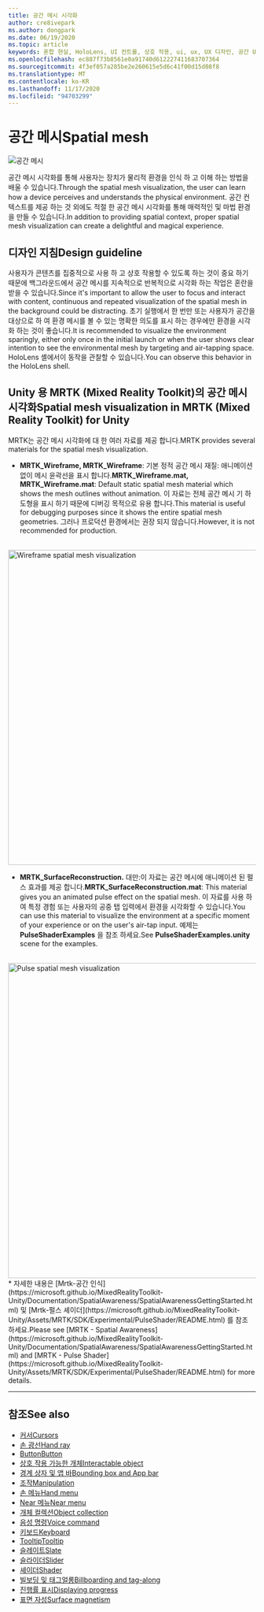 ```yaml
---
title: 공간 메시 시각화
author: cre8ivepark
ms.author: dongpark
ms.date: 06/19/2020
ms.topic: article
keywords: 혼합 현실, HoloLens, UI 컨트롤, 상호 작용, ui, ux, UX 디자인, 공간 UI, 공간 상호 작용, 3D UI, 3D UX, 혼합 현실 헤드셋, windows mixed reality 헤드셋, 가상 현실 헤드셋, HoloLens, MRTK, Mixed Reality Toolkit
ms.openlocfilehash: ec887f73b8561e0a91740d612227411683707364
ms.sourcegitcommit: 4f3ef057a285be2e260615e5d6c41f00d15d08f8
ms.translationtype: MT
ms.contentlocale: ko-KR
ms.lasthandoff: 11/17/2020
ms.locfileid: "94703299"
---
```

# <a name="spatial-mesh"></a><span data-ttu-id="7924b-103">공간 메시</span><span class="sxs-lookup"><span data-stu-id="7924b-103">Spatial mesh</span></span>

![공간 메시](images/MRTK_PulseShader_SpatialMesh.gif)

<span data-ttu-id="7924b-105">공간 메시 시각화를 통해 사용자는 장치가 물리적 환경을 인식 하 고 이해 하는 방법을 배울 수 있습니다.</span><span class="sxs-lookup"><span data-stu-id="7924b-105">Through the spatial mesh visualization, the user can learn how a device perceives and understands the physical environment.</span></span> <span data-ttu-id="7924b-106">공간 컨텍스트를 제공 하는 것 외에도 적절 한 공간 메시 시각화를 통해 매력적인 및 마법 환경을 만들 수 있습니다.</span><span class="sxs-lookup"><span data-stu-id="7924b-106">In addition to providing spatial context, proper spatial mesh visualization can create a delightful and magical experience.</span></span>  

## <a name="design-guideline"></a><span data-ttu-id="7924b-107">디자인 지침</span><span class="sxs-lookup"><span data-stu-id="7924b-107">Design guideline</span></span>
<span data-ttu-id="7924b-108">사용자가 콘텐츠를 집중적으로 사용 하 고 상호 작용할 수 있도록 하는 것이 중요 하기 때문에 백그라운드에서 공간 메시를 지속적으로 반복적으로 시각화 하는 작업은 혼란을 받을 수 있습니다.</span><span class="sxs-lookup"><span data-stu-id="7924b-108">Since it's important to allow the user to focus and interact with content, continuous and repeated visualization of the spatial mesh in the background could be distracting.</span></span> <span data-ttu-id="7924b-109">초기 실행에서 한 번만 또는 사용자가 공간을 대상으로 하 여 환경 메시를 볼 수 있는 명확한 의도를 표시 하는 경우에만 환경을 시각화 하는 것이 좋습니다.</span><span class="sxs-lookup"><span data-stu-id="7924b-109">It is recommended to visualize the environment sparingly, either only once in the initial launch or when the user shows clear intention to see the environmental mesh by targeting and air-tapping space.</span></span> <span data-ttu-id="7924b-110">HoloLens 셸에서이 동작을 관찰할 수 있습니다.</span><span class="sxs-lookup"><span data-stu-id="7924b-110">You can observe this behavior in the HoloLens shell.</span></span>
<br>


## <a name="spatial-mesh-visualization-in-mrtk-mixed-reality-toolkit-for-unity"></a><span data-ttu-id="7924b-111">Unity 용 MRTK (Mixed Reality Toolkit)의 공간 메시 시각화</span><span class="sxs-lookup"><span data-stu-id="7924b-111">Spatial mesh visualization in MRTK (Mixed Reality Toolkit) for Unity</span></span>
<span data-ttu-id="7924b-112">MRTK는 공간 메시 시각화에 대 한 여러 자료를 제공 합니다.</span><span class="sxs-lookup"><span data-stu-id="7924b-112">MRTK provides several materials for the spatial mesh visualization.</span></span>

- <span data-ttu-id="7924b-113">**MRTK_Wireframe, MRTK_Wireframe**: 기본 정적 공간 메시 재질: 애니메이션 없이 메시 윤곽선을 표시 합니다.</span><span class="sxs-lookup"><span data-stu-id="7924b-113">**MRTK_Wireframe.mat, MRTK_Wireframe.mat**: Default static spatial mesh material which shows the mesh outlines without animation.</span></span> <span data-ttu-id="7924b-114">이 자료는 전체 공간 메시 기 하 도형을 표시 하기 때문에 디버깅 목적으로 유용 합니다.</span><span class="sxs-lookup"><span data-stu-id="7924b-114">This material is useful for debugging purposes since it shows the entire spatial mesh geometries.</span></span> <span data-ttu-id="7924b-115">그러나 프로덕션 환경에서는 권장 되지 않습니다.</span><span class="sxs-lookup"><span data-stu-id="7924b-115">However, it is not recommended for production.</span></span>
<br>
<img src="images/SurfaceReconstruction.jpg" alt="Wireframe spatial mesh visualization" width="640px">

- <span data-ttu-id="7924b-116">**MRTK_SurfaceReconstruction.** 대만:이 자료는 공간 메시에 애니메이션 된 펄스 효과를 제공 합니다.</span><span class="sxs-lookup"><span data-stu-id="7924b-116">**MRTK_SurfaceReconstruction.mat**: This material gives you an animated pulse effect on the spatial mesh.</span></span> <span data-ttu-id="7924b-117">이 자료를 사용 하 여 특정 경험 또는 사용자의 공중 탭 입력에서 환경을 시각화할 수 있습니다.</span><span class="sxs-lookup"><span data-stu-id="7924b-117">You can use this material to visualize the environment at a specific moment of your experience or on the user's air-tap input.</span></span> <span data-ttu-id="7924b-118">예제는 **PulseShaderExamples** 을 참조 하세요.</span><span class="sxs-lookup"><span data-stu-id="7924b-118">See **PulseShaderExamples.unity** scene for the examples.</span></span>
<br>
<img src="images/MRTK_SRMesh_Pulse.jpg" alt="Pulse spatial mesh visualization" width="640px">
* <span data-ttu-id="7924b-119">자세한 내용은 [Mrtk-공간 인식](https://microsoft.github.io/MixedRealityToolkit-Unity/Documentation/SpatialAwareness/SpatialAwarenessGettingStarted.html) 및 [Mrtk-펄스 셰이더](https://microsoft.github.io/MixedRealityToolkit-Unity/Assets/MRTK/SDK/Experimental/PulseShader/README.html) 를 참조 하세요.</span><span class="sxs-lookup"><span data-stu-id="7924b-119">Please see [MRTK - Spatial Awareness](https://microsoft.github.io/MixedRealityToolkit-Unity/Documentation/SpatialAwareness/SpatialAwarenessGettingStarted.html) and [MRTK - Pulse Shader](https://microsoft.github.io/MixedRealityToolkit-Unity/Assets/MRTK/SDK/Experimental/PulseShader/README.html) for more details.</span></span>

<br>

---

## <a name="see-also"></a><span data-ttu-id="7924b-120">참조</span><span class="sxs-lookup"><span data-stu-id="7924b-120">See also</span></span>

* [<span data-ttu-id="7924b-121">커서</span><span class="sxs-lookup"><span data-stu-id="7924b-121">Cursors</span></span>](cursors.md)
* [<span data-ttu-id="7924b-122">손 광선</span><span class="sxs-lookup"><span data-stu-id="7924b-122">Hand ray</span></span>](point-and-commit.md)
* [<span data-ttu-id="7924b-123">Button</span><span class="sxs-lookup"><span data-stu-id="7924b-123">Button</span></span>](button.md)
* [<span data-ttu-id="7924b-124">상호 작용 가능한 개체</span><span class="sxs-lookup"><span data-stu-id="7924b-124">Interactable object</span></span>](interactable-object.md)
* [<span data-ttu-id="7924b-125">경계 상자 및 앱 바</span><span class="sxs-lookup"><span data-stu-id="7924b-125">Bounding box and App bar</span></span>](app-bar-and-bounding-box.md)
* [<span data-ttu-id="7924b-126">조작</span><span class="sxs-lookup"><span data-stu-id="7924b-126">Manipulation</span></span>](direct-manipulation.md)
* [<span data-ttu-id="7924b-127">손 메뉴</span><span class="sxs-lookup"><span data-stu-id="7924b-127">Hand menu</span></span>](hand-menu.md)
* [<span data-ttu-id="7924b-128">Near 메뉴</span><span class="sxs-lookup"><span data-stu-id="7924b-128">Near menu</span></span>](near-menu.md)
* [<span data-ttu-id="7924b-129">개체 컬렉션</span><span class="sxs-lookup"><span data-stu-id="7924b-129">Object collection</span></span>](object-collection.md)
* [<span data-ttu-id="7924b-130">음성 명령</span><span class="sxs-lookup"><span data-stu-id="7924b-130">Voice command</span></span>](voice-input.md)
* [<span data-ttu-id="7924b-131">키보드</span><span class="sxs-lookup"><span data-stu-id="7924b-131">Keyboard</span></span>](keyboard.md)
* [<span data-ttu-id="7924b-132">Tooltip</span><span class="sxs-lookup"><span data-stu-id="7924b-132">Tooltip</span></span>](tooltip.md)
* [<span data-ttu-id="7924b-133">슬레이트</span><span class="sxs-lookup"><span data-stu-id="7924b-133">Slate</span></span>](slate.md)
* [<span data-ttu-id="7924b-134">슬라이더</span><span class="sxs-lookup"><span data-stu-id="7924b-134">Slider</span></span>](slider.md)
* [<span data-ttu-id="7924b-135">셰이더</span><span class="sxs-lookup"><span data-stu-id="7924b-135">Shader</span></span>](shader.md)
* [<span data-ttu-id="7924b-136">빌보딩 및 태그얼롱</span><span class="sxs-lookup"><span data-stu-id="7924b-136">Billboarding and tag-along</span></span>](billboarding-and-tag-along.md)
* [<span data-ttu-id="7924b-137">진행률 표시</span><span class="sxs-lookup"><span data-stu-id="7924b-137">Displaying progress</span></span>](progress.md)
* [<span data-ttu-id="7924b-138">표면 자성</span><span class="sxs-lookup"><span data-stu-id="7924b-138">Surface magnetism</span></span>](surface-magnetism.md)

